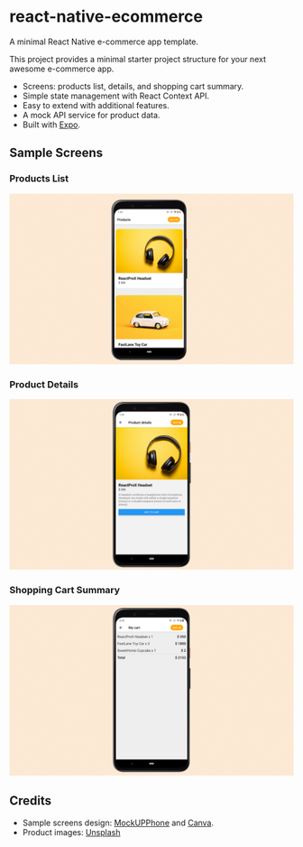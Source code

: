 # react-native-ecommerce
A minimal React Native e-commerce app template.

This project provides a minimal starter project structure for your next awesome e-commerce app. 

- Screens: products list, details, and shopping cart summary.
- Simple state management with React Context API.
- Easy to extend with additional features.
- A mock API service for product data.
- Built with [Expo](https://expo.dev).


## Sample Screens

### Products List
![Products List](./docs/productsList.png)

### Product Details
![Product Details](./docs/productDetails.png)

### Shopping Cart Summary
![Shopping Cart Summary](./docs/cart.png)

## Credits

- Sample screens design: [MockUPPhone](https://mockuphone.com) and [Canva](https://www.canva.com).
- Product images: [Unsplash](https://unsplash.com/)


